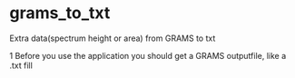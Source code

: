 # grams_to_txt
Extra data(spectrum height or area) from GRAMS to txt

1 Before you use the application you should get a GRAMS outputfile, like a .txt fill
